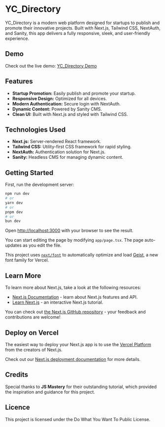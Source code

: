 # YC_Directory

YC_Directory is a modern web platform designed for startups to publish and promote their innovative projects. Built with Next.js, Tailwind CSS, NextAuth, and Sanity, this app delivers a fully responsive, sleek, and user-friendly experience.

## Demo

Check out the live demo: [YC_Directory Demo](https://yc-directory-delta-gules.vercel.app/)

## Features

- **Startup Promotion:** Easily publish and promote your startup.
- **Responsive Design:** Optimized for all devices.
- **Modern Authentication:** Secure login with NextAuth.
- **Dynamic Content:** Powered by Sanity CMS.
- **Clean UI:** Built with Next.js and styled with Tailwind CSS.

## Technologies Used

- **Next.js:** Server-rendered React framework.
- **Tailwind CSS:** Utility-first CSS framework for rapid styling.
- **NextAuth:** Authentication solution for Next.js.
- **Sanity:** Headless CMS for managing dynamic content.


## Getting Started

First, run the development server:

```bash
npm run dev
# or
yarn dev
# or
pnpm dev
# or
bun dev
```

Open [http://localhost:3000](http://localhost:3000) with your browser to see the result.

You can start editing the page by modifying `app/page.tsx`. The page auto-updates as you edit the file.

This project uses [`next/font`](https://nextjs.org/docs/app/building-your-application/optimizing/fonts) to automatically optimize and load [Geist](https://vercel.com/font), a new font family for Vercel.

## Learn More

To learn more about Next.js, take a look at the following resources:

- [Next.js Documentation](https://nextjs.org/docs) - learn about Next.js features and API.
- [Learn Next.js](https://nextjs.org/learn) - an interactive Next.js tutorial.

You can check out [the Next.js GitHub repository](https://github.com/vercel/next.js) - your feedback and contributions are welcome!

## Deploy on Vercel

The easiest way to deploy your Next.js app is to use the [Vercel Platform](https://vercel.com/new?utm_medium=default-template&filter=next.js&utm_source=create-next-app&utm_campaign=create-next-app-readme) from the creators of Next.js.

Check out our [Next.js deployment documentation](https://nextjs.org/docs/app/building-your-application/deploying) for more details.

## Credits 

Special thanks to **JS Mastery** for their outstanding tutorial, which provided the inspiration and guidance for this project.

## Licence

This project is licensed under the Do What You Want To Public License.
